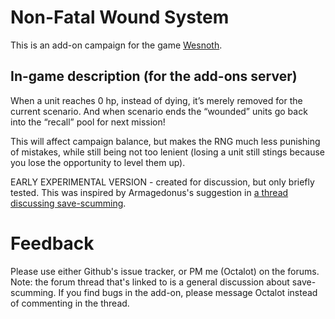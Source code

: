 Non-Fatal Wound System
======================

This is an add-on campaign for the game [Wesnoth](https://www.wesnoth.org/).

In-game description (for the add-ons server)
--------------------------------------------

When a unit reaches 0 hp, instead of dying, it’s merely removed for the current scenario.  And when scenario ends the “wounded” units go back into the “recall” pool for next mission!

This will affect campaign balance, but makes the RNG much less punishing of mistakes, while still being not too lenient (losing a unit still stings because you lose the opportunity to level them up).

EARLY EXPERIMENTAL VERSION - created for discussion, but only briefly tested. This was inspired by Armagedonus's suggestion in [a thread discussing save-scumming](https://r.wesnoth.org/p641153).

Feedback
========

Please use either Github's issue tracker, or PM me (Octalot) on the forums.
Note: the forum thread that's linked to is a general discussion about save-scumming. If you find bugs in the add-on, please message Octalot instead of commenting in the thread.
